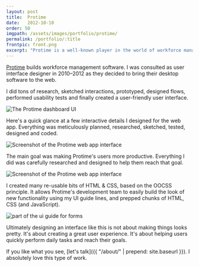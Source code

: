 ```yaml
---
layout: post
title:  Protime
date:   2012-10-10
order: 50
imgpath: /assets/images/portfolio/protime/
permalink: /portfolio/:title
frontpic: front.png
excerpt: "Protime is a well-known player in the world of workforce management software. I was consulted as user interface designer in 2010–2012 as they decided to bring their desktop software to the web."
---
```


[Protime](http://protime.eu) builds workforce management software. I was consulted as user interface designer in 2010–2012 as they decided to bring their desktop software to the web.

I did tons of research, sketched interactions, prototyped, designed flows, performed usability tests and finally created a user-friendly user interface.

<img
    class="u-media-unconstrained-height c-screenshot"
    src="{{ site.baseurl }}{{ page.imgpath }}protime-dashboard-small.png" alt="The Protime dashboard UI"
    srcset="{{ site.baseurl }}{{ page.imgpath }}protime-dashboard-small.png 400w,
            {{ site.baseurl }}{{ page.imgpath }}protime-dashboard-extralarge.png 1007w"
    sizes="(min-width: 1007px) 1007px,
           95vw">

Here's a quick glance at a few interactive details I designed for the web app. Everything was meticulously planned, researched, sketched, tested, designed and coded.

<img
    class="u-media-unconstrained-height c-screenshot"
    src="{{ site.baseurl }}{{ page.imgpath }}protime-user-small.png" alt="Screenshot of the Protime web app interface"
    srcset="{{ site.baseurl }}{{ page.imgpath }}protime-user-small.png 400w,
            {{ site.baseurl }}{{ page.imgpath }}protime-user-medium.png 800w,
            {{ site.baseurl }}{{ page.imgpath }}protime-user-large.png 950w,
            {{ site.baseurl }}{{ page.imgpath }}protime-user-extralarge.gif 1006w"
    sizes="(min-width: 1006px) 1006px,
           95vw">

The main goal was making Protime's users more productive. Everything I did was carefully researched and designed to help them reach that goal.

<img
    class="u-media-unconstrained-height c-screenshot"
    src="{{ site.baseurl }}{{ page.imgpath }}protime-schedule-pattern-small.png" alt="Screenshot of the Protime web app interface"
    srcset="{{ site.baseurl }}{{ page.imgpath }}protime-schedule-pattern-small.png 400w,
            {{ site.baseurl }}{{ page.imgpath }}protime-schedule-pattern-medium.png 800w,
            {{ site.baseurl }}{{ page.imgpath }}protime-schedule-pattern-extralarge.png 1007w"
    sizes="(min-width: 1007px) 1007px,
           95vw">

I created many re-usable bits of HTML & CSS, based on the OOCSS principle. It allows Protime's development team to easily build the look of new functionality using my UI guide lines, and prepped chunks of HTML, CSS (and JavaScript).

<img
    class="u-media-unconstrained-height c-screenshot"
    src="{{ site.baseurl }}{{ page.imgpath }}protime-ui-guide-small.png" alt="part of the ui guide for forms"
    srcset="{{ site.baseurl }}{{ page.imgpath }}protime-ui-guide-small.png 452w,
            {{ site.baseurl }}{{ page.imgpath }}protime-ui-guide-medium.png 801w,
            {{ site.baseurl }}{{ page.imgpath }}protime-ui-guide-large.png 999w,
            {{ site.baseurl }}{{ page.imgpath }}protime-ui-guide-extralarge.png 1097w"
    sizes="(min-width: 1097px) 1097px,
           95vw">

Ultimately designing an interface like this is not about making things looks pretty. It's about creating a great user experience. It's about helping users quickly perform daily tasks and reach their goals.

If you like what you see, [let's talk]({{ "/about/" | prepend: site.baseurl }}). I absolutely love this type of work.

